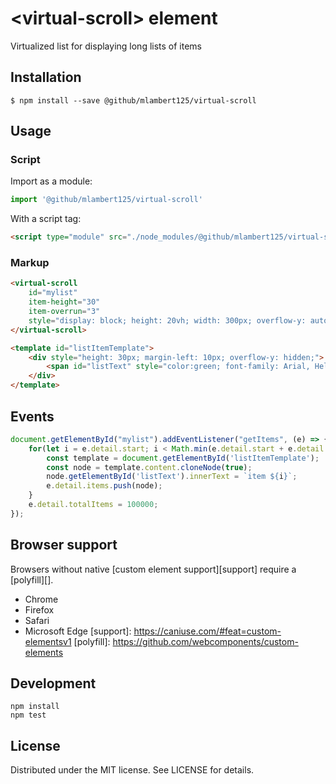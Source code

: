 # &lt;virtual-scroll&gt; element

Virtualized list for displaying long lists of items

## Installation

```
$ npm install --save @github/mlambert125/virtual-scroll
```

## Usage

### Script

Import as a module:

```js
import '@github/mlambert125/virtual-scroll'
```

With a script tag:

```html
<script type="module" src="./node_modules/@github/mlambert125/virtual-scroll/virtual-scroll.js">
```
### Markup
```html
<virtual-scroll 
    id="mylist"             
    item-height="30" 
    item-overrun="3" 
    style="display: block; height: 20vh; width: 300px; overflow-y: auto; border: 1px solid gray;">
</virtual-scroll>    

<template id="listItemTemplate">
    <div style="height: 30px; margin-left: 10px; overflow-y: hidden;">
        <span id="listText" style="color:green; font-family: Arial, Helvetica, sans-serif"></span>
    </div>
</template>
```
## Events
```js
document.getElementById("mylist").addEventListener("getItems", (e) => {
    for(let i = e.detail.start; i < Math.min(e.detail.start + e.detail.count, 100000); i++) { 
        const template = document.getElementById('listItemTemplate');
        const node = template.content.cloneNode(true);
        node.getElementById('listText').innerText = `item ${i}`;
        e.detail.items.push(node);
    }
    e.detail.totalItems = 100000;
});

```
## Browser support
Browsers without native [custom element support][support] require a [polyfill][].
- Chrome
- Firefox
- Safari
- Microsoft Edge
[support]: https://caniuse.com/#feat=custom-elementsv1
[polyfill]: https://github.com/webcomponents/custom-elements
## Development
```
npm install
npm test
```
## License
Distributed under the MIT license. See LICENSE for details.
